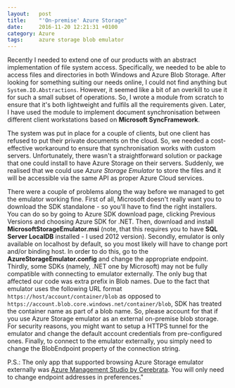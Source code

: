 ```yaml
---
layout:   post
title:    "'On-premise' Azure Storage"
date:     2016-11-20 12:21:31 +0100
category: Azure
tags:     azure storage blob emulator
---
```

Recently I needed to extend one of our products with an abstract implementation
of file system access. Specifically, we needed to be able to access files and
directories in both Windows and Azure Blob Storage. After looking for something
suiting our needs online, I could not find anything but
`System.IO.Abstractions`. However, it seemed like a bit of an overkill to use
it for such a small subset of operations. So, I wrote a module from scratch to
ensure that it's both lightweight and fulfils all the requirements given.
Later, I have used the module to implement document synchronisation between
different client workstations based on __Microsoft SyncFramework__.

The system was put in place for a couple of clients, but one client has refused
to put their private documents on the cloud. So, we needed a cost-effective
workaround to ensure that synchronisation works with custom servers.
Unfortunately, there wasn't a straightforward solution or package that one
could install to have Azure Storage on their servers. Suddenly, we realised
that we could use *Azure Storage Emulator* to store the files and it will be
accessible via the same API as proper Azure Cloud services.

There were a couple of problems along the way before we managed to get the
emulator working fine. First of all, Microsoft doesn't really want you to
download the SDK standalone - so you'll have to find the right installers.
You can do so by going to Azure SDK download page, clicking Previous Versions
and choosing Azure SDK for .NET. Then, download and
install __MicrosoftStorageEmulator.msi__ (note, that this requires you to have
__SQL Server LocalDB__ installed - I used 2012 version). Secondly, emulator is
only available on localhost by default, so you most likely will have to change
port and/or binding host. In order to do this, go to the
__AzureStorageEmulator.config__ and change the appropriate endpoint. Thirdly,
some SDKs (namely, .NET one by Microsoft) may not be fully compatible with
connecting to emulator externally. The only bug that affected our code was
extra prefix in Blob names. Due to the fact that emulator uses the following URL
format `https://host/account/container/blob` as opposed to
`https://account.blob.core.windows.net/container/blob`, SDK has treated the
container name as part of a blob name. So, please account for that if you use
Azure Storage emulator as an external on-premise blob storage. For security
reasons, you might want to setup a HTTPS tunnel for the emulator and change the
default account credentials from pre-configured ones. Finally, to connect to 
the emulator externally, you simply need to change the BlobEndpoint property of
the connection string.

P.S.: The only app that supported browsing Azure Storage emulator externally
was [Azure Management Studio by Cerebrata](http://www.cerebrata.com/products/azure-management-studio/introduction). You will only need to change endpoint addresses in preferences."
